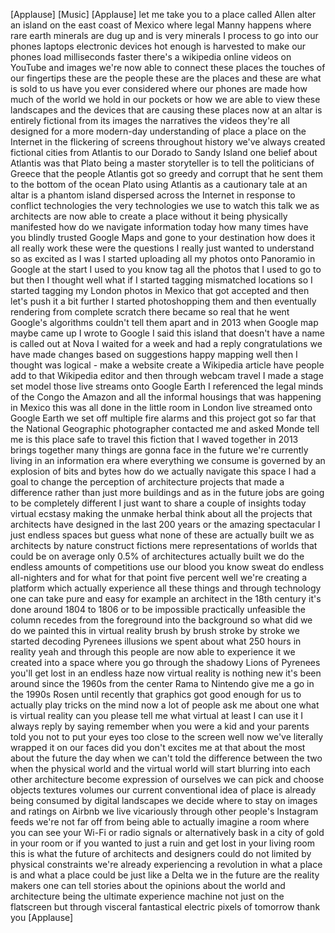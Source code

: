 
[Applause]
[Music]
[Applause]
let me take you to a place called Allen
alter an island on the east coast of
Mexico where legal Manny happens where
rare earth minerals are dug up and is
very minerals I process to go into our
phones laptops electronic devices hot
enough is harvested to make our phones
load milliseconds faster there&#39;s a
wikipedia online videos on YouTube and
images we&#39;re now able to connect these
places the touches of our fingertips
these are the people these are the
places and these are what is sold to us
have you ever considered where our
phones are made how much of the world we
hold in our pockets or how we are able
to view these landscapes and the devices
that are causing these places
now at an altar is entirely fictional
from its images the narratives the
videos they&#39;re all designed for a more
modern-day understanding of place a
place on the Internet in the flickering
of screens throughout history we&#39;ve
always created fictional cities from
Atlantis to our Dorado to Sandy Island
one belief about Atlantis was that Plato
being a master storyteller is to tell
the politicians of Greece that the
people Atlantis got so greedy and
corrupt that he sent them to the bottom
of the ocean
Plato using Atlantis as a cautionary
tale at an altar is a phantom island
dispersed across the Internet in
response to conflict technologies the
very technologies we use to watch this
talk we as architects are now able to
create a place without it being
physically manifested how do we navigate
information today how many times have
you blindly trusted Google Maps and gone
to your destination how does it all
really work these were the questions I
really just wanted to understand
so as excited as I was I started
uploading all my photos onto Panoramio
in Google at the start I used to you
know tag all the photos that I used to
go to but then I thought well what if I
started tagging mismatched locations so
I started tagging my London photos in
Mexico that got accepted and then let&#39;s
push it a bit further
I started photoshopping them and then
eventually rendering from complete
scratch there became so real that he
went Google&#39;s algorithms couldn&#39;t tell
them apart and in 2013 when Google map
maybe came up I wrote to Google I said
this island that doesn&#39;t have a name is
called out at Nova
I waited for a week and had a reply
congratulations we have made changes
based on suggestions
happy mapping well then I thought was
logical - make a website create a
Wikipedia article have people add to
that Wikipedia editor and then through
webcam travel I made a stage set model
those live streams onto Google Earth I
referenced the legal minds of the Congo
the Amazon and all the informal housings
that was happening in Mexico this was
all done in the little room in London
live streamed onto Google Earth we set
off multiple fire alarms and this
project got so far that the National
Geographic photographer contacted me and
asked Monde tell me is this place safe
to travel this fiction that I waved
together in 2013 brings together many
things are gonna face in the future
we&#39;re currently living in an information
era where everything we consume is
governed by an explosion of bits and
bytes how do we actually navigate this
space I had a goal to change the
perception of architecture projects that
made a difference rather than just more
buildings and as in the future jobs are
going to be completely different I just
want to share a couple of insights today
virtual ecstasy making the unmake herbal
think about all the projects that
architects have designed in the last 200
years or the amazing spectacular
I just endless spaces but guess what
none of these are actually built we as
architects by nature construct fictions
mere representations of worlds that
could be on average only 0.5% of
architectures actually built we do the
endless amounts of competitions use our
blood you know sweat do endless
all-nighters and for what for that point
five percent well we&#39;re creating a
platform which actually experience all
these things and through technology one
can take pure and easy for example an
architect in the 18th century it&#39;s done
around 1804 to 1806 or to be impossible
practically unfeasible the column
recedes from the foreground into the
background so what did we do we painted
this in virtual reality brush by brush
stroke by stroke
we started decoding Pyrenees illusions
we spent about what 250 hours in reality
yeah and through this people are now
able to experience it we created into a
space where you go through the shadowy
Lions of Pyrenees you&#39;ll get lost in an
endless haze now virtual reality is
nothing new it&#39;s been around since the
1960s
from the center Rama to Nintendo give me
a go in the 1990s Rosen until recently
that graphics got good enough for us to
actually play tricks on the mind now a
lot of people ask me about one what is
virtual reality can you please tell me
what virtual at least I can use it I
always reply by saying remember when you
were a kid and your parents told you not
to put your eyes too close to the screen
well now we&#39;ve literally wrapped it on
our faces
did you don&#39;t excites me at that about
the most about the future the day when
we can&#39;t told the difference between the
two when the physical world and the
virtual world will start blurring into
each other architecture become
expression of ourselves we can pick and
choose objects textures volumes our
current conventional idea of place is
already being consumed by digital
landscapes we decide where to stay on
images and ratings on Airbnb we live
vicariously through other people&#39;s
Instagram feeds
we&#39;re not far off from being able to
actually imagine a room where you can
see your Wi-Fi or radio signals or
alternatively bask in a city of gold in
your room or if you wanted to just a
ruin and get lost in your living room
this is what the future of architects
and designers could do not limited by
physical constraints we&#39;re already
experiencing a revolution in what a
place is and what a place could be just
like a Delta we in the future are the
reality makers one can tell stories
about the opinions about the world and
architecture being the ultimate
experience machine not just on the
flatscreen but through visceral
fantastical electric pixels of tomorrow
thank you
[Applause]
